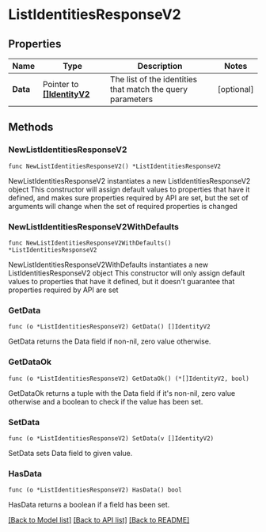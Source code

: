 # ListIdentitiesResponseV2

## Properties

Name | Type | Description | Notes
------------ | ------------- | ------------- | -------------
**Data** | Pointer to [**[]IdentityV2**](IdentityV2.md) | The list of the identities that match the query parameters | [optional] 

## Methods

### NewListIdentitiesResponseV2

`func NewListIdentitiesResponseV2() *ListIdentitiesResponseV2`

NewListIdentitiesResponseV2 instantiates a new ListIdentitiesResponseV2 object
This constructor will assign default values to properties that have it defined,
and makes sure properties required by API are set, but the set of arguments
will change when the set of required properties is changed

### NewListIdentitiesResponseV2WithDefaults

`func NewListIdentitiesResponseV2WithDefaults() *ListIdentitiesResponseV2`

NewListIdentitiesResponseV2WithDefaults instantiates a new ListIdentitiesResponseV2 object
This constructor will only assign default values to properties that have it defined,
but it doesn't guarantee that properties required by API are set

### GetData

`func (o *ListIdentitiesResponseV2) GetData() []IdentityV2`

GetData returns the Data field if non-nil, zero value otherwise.

### GetDataOk

`func (o *ListIdentitiesResponseV2) GetDataOk() (*[]IdentityV2, bool)`

GetDataOk returns a tuple with the Data field if it's non-nil, zero value otherwise
and a boolean to check if the value has been set.

### SetData

`func (o *ListIdentitiesResponseV2) SetData(v []IdentityV2)`

SetData sets Data field to given value.

### HasData

`func (o *ListIdentitiesResponseV2) HasData() bool`

HasData returns a boolean if a field has been set.


[[Back to Model list]](../README.md#documentation-for-models) [[Back to API list]](../README.md#documentation-for-api-endpoints) [[Back to README]](../README.md)


